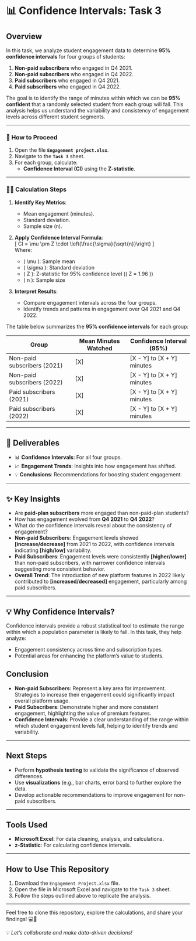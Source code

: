 # 📊 **Confidence Intervals: Task 3**

## **Overview**
In this task, we analyze student engagement data to determine **95% confidence intervals** for four groups of students:
1. **Non-paid subscribers** who engaged in Q4 2021.
2. **Non-paid subscribers** who engaged in Q4 2022.
3. **Paid subscribers** who engaged in Q4 2021.
4. **Paid subscribers** who engaged in Q4 2022.

The goal is to identify the range of minutes within which we can be **95% confident** that a randomly selected student from each group will fall. This analysis helps us understand the variability and consistency of engagement levels across different student segments.


---
### **📂 How to Proceed**

1. Open the file **`Engagement project.xlsx`**.  
2. Navigate to the **`Task 3`** sheet.  
3. For each group, calculate:  
   - **Confidence Interval (CI)** using the **Z-statistic**.  

---

### **🧑‍💻 Calculation Steps**  

1. **Identify Key Metrics**:  
   - Mean engagement (minutes).  
   - Standard deviation.  
   - Sample size (n).  

2. **Apply Confidence Interval Formula**:  
   \[
   CI = \mu \pm Z \cdot \left(\frac{\sigma}{\sqrt{n}}\right)
   \]  
   Where:  
   - \( \mu \): Sample mean  
   - \( \sigma \): Standard deviation  
   - \( Z \): Z-statistic for 95% confidence level (\( Z = 1.96 \))  
   - \( n \): Sample size  

3. **Interpret Results**:  
   - Compare engagement intervals across the four groups.  
   - Identify trends and patterns in engagement over Q4 2021 and Q4 2022.  


The table below summarizes the **95% confidence intervals** for each group:

| Group                        | Mean Minutes Watched | Confidence Interval (95%)       |
|------------------------------|----------------------|----------------------------------|
| Non-paid subscribers (2021)  | [X]                 | [X - Y] to [X + Y] minutes       |
| Non-paid subscribers (2022)  | [X]                 | [X - Y] to [X + Y] minutes       |
| Paid subscribers (2021)      | [X]                 | [X - Y] to [X + Y] minutes       |
| Paid subscribers (2022)      | [X]                 | [X - Y] to [X + Y] minutes       |

---

## **🔗 Deliverables**

- 📊 **Confidence Intervals**: For all four groups.  
- 📈 **Engagement Trends**: Insights into how engagement has shifted.  
- 💡 **Conclusions**: Recommendations for boosting student engagement.  

---

## **✨ Key Insights**

- Are **paid-plan subscribers** more engaged than non-paid-plan students?  
- How has engagement evolved from **Q4 2021** to **Q4 2022**?  
- What do the confidence intervals reveal about the consistency of engagement?  
- **Non-paid Subscribers**: Engagement levels showed **[increase/decrease]** from 2021 to 2022, with confidence intervals indicating **[high/low]** variability.
- **Paid Subscribers**: Engagement levels were consistently **[higher/lower]** than non-paid subscribers, with narrower confidence intervals suggesting more consistent behavior.
- **Overall Trend**: The introduction of new platform features in 2022 likely contributed to **[increased/decreased]** engagement, particularly among paid subscribers.
---

## **💡 Why Confidence Intervals?**  
Confidence intervals provide a robust statistical tool to estimate the range within which a population parameter is likely to fall. In this task, they help analyze:  
- Engagement consistency across time and subscription types.  
- Potential areas for enhancing the platform’s value to students.  


## **Conclusion**
- **Non-paid Subscribers**: Represent a key area for improvement. Strategies to increase their engagement could significantly impact overall platform usage.
- **Paid Subscribers**: Demonstrate higher and more consistent engagement, highlighting the value of premium features.
- **Confidence Intervals**: Provide a clear understanding of the range within which student engagement levels fall, helping to identify trends and variability.

---

## **Next Steps**
- Perform **hypothesis testing** to validate the significance of observed differences.
- Use **visualizations** (e.g., bar charts, error bars) to further explore the data.
- Develop actionable recommendations to improve engagement for non-paid subscribers.

---

## **Tools Used**
- **Microsoft Excel**: For data cleaning, analysis, and calculations.
- **z-Statistic**: For calculating confidence intervals.

---

## **How to Use This Repository**
1. Download the `Engagement Project.xlsx` file.
2. Open the file in Microsoft Excel and navigate to the `Task 3` sheet.
3. Follow the steps outlined above to replicate the analysis.

---

Feel free to clone this repository, explore the calculations, and share your findings! 💻📘  

💡 *Let’s collaborate and make data-driven decisions!*  


